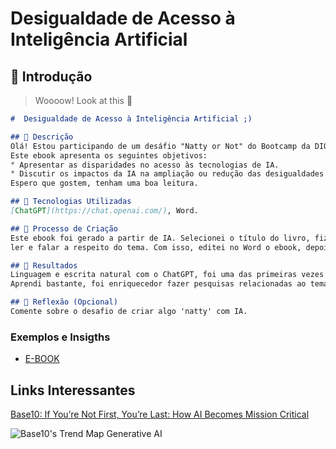 # Desigualdade de Acesso à Inteligência Artificial

## 🚀 Introdução

> Woooow! Look at this 👀


```markdown
#  Desigualdade de Acesso à Inteligência Artificial ;)

## 📒 Descrição
Olá! Estou participando de um desáfio "Natty or Not" do Bootcamp da DIO para explorar IAs generativas. Desse modo, tenho como base para este desáfio um breve ebook gerado a partir da IA ChatGPT.
Este ebook apresenta os seguintes objetivos:
° Apresentar as disparidades no acesso às tecnologias de IA.
° Discutir os impactos da IA na ampliação ou redução das desigualdades sociais e econômicas.
Espero que gostem, tenham uma boa leitura.

## 🤖 Tecnologias Utilizadas
[ChatGPT](https://chat.openai.com/), Word.

## 🧐 Processo de Criação
Este ebook foi gerado a partir de IA. Selecionei o título do livro, fiz a divisão dos tópicos e selecionei o que eu gostaria de
ler e falar a respeito do tema. Com isso, editei no Word o ebook, depois o convertir para pdf.

## 🚀 Resultados
Linguagem e escrita natural com o ChatGPT, foi uma das primeiras vezes que utilizei.
Aprendi bastante, foi enriquecedor fazer pesquisas relacionadas ao tema: Desigualdade de Acesso à Inteligência Artificial. 

## 💭 Reflexão (Opcional)
Comente sobre o desafio de criar algo 'natty' com IA.
```

### Exemplos e Insigths
- [E-BOOK](https://github.com/clegineides/lab-natty-or-not-ebook/blob/main/INTELIG%C3%8ANCIA-ARTIFICIAL.pdf)
  

## Links Interessantes

[Base10: If You’re Not First, You’re Last: How AI Becomes Mission Critical](https://base10.vc/post/generative-ai-mission-critical/)

![Base10's Trend Map Generative AI](https://github.com/digitalinnovationone/lab-natty-or-not/assets/730492/f4df26e8-f8f7-4419-8252-c69d73ea930c)
